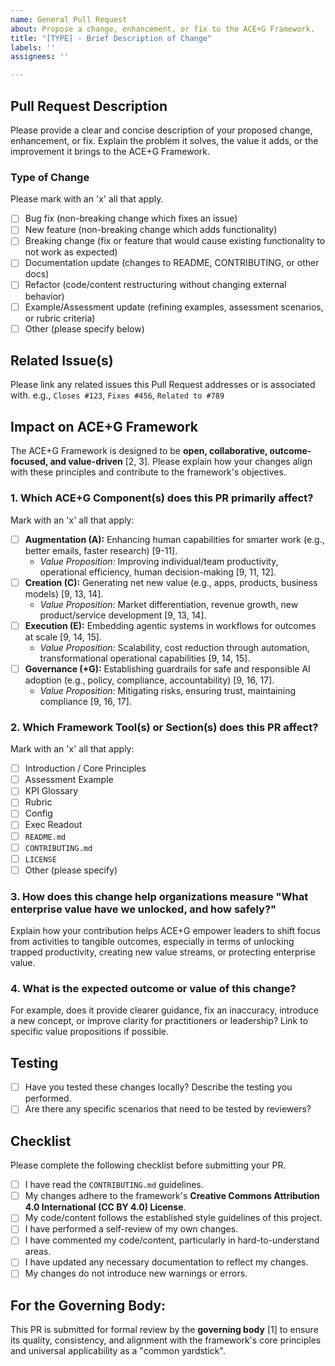 ```yaml
---
name: General Pull Request
about: Propose a change, enhancement, or fix to the ACE+G Framework.
title: "[TYPE] - Brief Description of Change"
labels: ''
assignees: ''

---
```


## Pull Request Description

Please provide a clear and concise description of your proposed change, enhancement, or fix. Explain the problem it solves, the value it adds, or the improvement it brings to the ACE+G Framework.

### Type of Change

Please mark with an 'x' all that apply.

*   [ ] Bug fix (non-breaking change which fixes an issue)
*   [ ] New feature (non-breaking change which adds functionality)
*   [ ] Breaking change (fix or feature that would cause existing functionality to not work as expected)
*   [ ] Documentation update (changes to README, CONTRIBUTING, or other docs)
*   [ ] Refactor (code/content restructuring without changing external behavior)
*   [ ] Example/Assessment update (refining examples, assessment scenarios, or rubric criteria)
*   [ ] Other (please specify below)

## Related Issue(s)

Please link any related issues this Pull Request addresses or is associated with.
e.g., `Closes #123`, `Fixes #456`, `Related to #789`

## Impact on ACE+G Framework

The ACE+G Framework is designed to be **open, collaborative, outcome-focused, and value-driven** [2, 3]. Please explain how your changes align with these principles and contribute to the framework's objectives.

### 1. Which ACE+G Component(s) does this PR primarily affect?

Mark with an 'x' all that apply:

*   [ ] **Augmentation (A):** Enhancing human capabilities for smarter work (e.g., better emails, faster research) [9-11].
    *   *Value Proposition:* Improving individual/team productivity, operational efficiency, human decision-making [9, 11, 12].
*   [ ] **Creation (C):** Generating net new value (e.g., apps, products, business models) [9, 13, 14].
    *   *Value Proposition:* Market differentiation, revenue growth, new product/service development [9, 13, 14].
*   [ ] **Execution (E):** Embedding agentic systems in workflows for outcomes at scale [9, 14, 15].
    *   *Value Proposition:* Scalability, cost reduction through automation, transformational operational capabilities [9, 14, 15].
*   [ ] **Governance (+G):** Establishing guardrails for safe and responsible AI adoption (e.g., policy, compliance, accountability) [9, 16, 17].
    *   *Value Proposition:* Mitigating risks, ensuring trust, maintaining compliance [9, 16, 17].

### 2. Which Framework Tool(s) or Section(s) does this PR affect?

Mark with an 'x' all that apply:

*   [ ] Introduction / Core Principles
*   [ ] Assessment Example
*   [ ] KPI Glossary
*   [ ] Rubric
*   [ ] Config
*   [ ] Exec Readout
*   [ ] `README.md`
*   [ ] `CONTRIBUTING.md`
*   [ ] `LICENSE`
*   [ ] Other (please specify)

### 3. How does this change help organizations measure "What enterprise value have we unlocked, and how safely?"

Explain how your contribution helps ACE+G empower leaders to shift focus from activities to tangible outcomes, especially in terms of unlocking trapped productivity, creating new value streams, or protecting enterprise value.

### 4. What is the expected outcome or value of this change?

For example, does it provide clearer guidance, fix an inaccuracy, introduce a new concept, or improve clarity for practitioners or leadership? Link to specific value propositions if possible.

## Testing

*   [ ] Have you tested these changes locally? Describe the testing you performed.
*   [ ] Are there any specific scenarios that need to be tested by reviewers?

## Checklist

Please complete the following checklist before submitting your PR.

*   [ ] I have read the `CONTRIBUTING.md` guidelines.
*   [ ] My changes adhere to the framework's **Creative Commons Attribution 4.0 International (CC BY 4.0) License**.
*   [ ] My code/content follows the established style guidelines of this project.
*   [ ] I have performed a self-review of my own changes.
*   [ ] I have commented my code/content, particularly in hard-to-understand areas.
*   [ ] I have updated any necessary documentation to reflect my changes.
*   [ ] My changes do not introduce new warnings or errors.

## For the Governing Body:

This PR is submitted for formal review by the **governing body** [1] to ensure its quality, consistency, and alignment with the framework's core principles and universal applicability as a "common yardstick".
